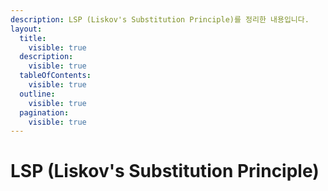 ```yaml
---
description: LSP (Liskov's Substitution Principle)를 정리한 내용입니다.
layout:
  title:
    visible: true
  description:
    visible: true
  tableOfContents:
    visible: true
  outline:
    visible: true
  pagination:
    visible: true
---
```


# LSP (Liskov's Substitution Principle)


